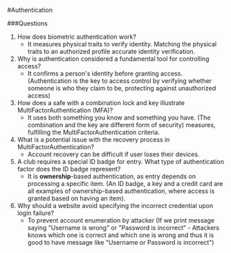 #Authentication

###Questions
1. How does biometric authentication work?
    * It measures physical traits to verify identity. Matching the physical traits to an authorized profile accurate identity verification.
2. Why is authentication considered a fundamental tool for controlling access?
    * It confirms a person's identity before granting access. (Authentication is the key to access control by verifying
      whether someone is who they claim to be, protecting against unauthorized access)
3. How does a safe with a combination lock and key illustrate MultiFactorAuthentication (MFA)?
    * It uses both something you know and something you have. (The combination and the key are different form of security)
      measures, fulfilling the MultiFactorAuthentication criteria.
4. What is a potential issue with the recovery process in MultiFactorAuthentication?
    * Account recovery can be difficult if user loses their devices.
5. A club requires a special ID badge for entry. What type of authentication factor does the ID badge represent?
    * It is **ownership**-based authentication, as entry depends on processing a specific item. (An ID badge, a key
      and a credit card are all examples of ownership-based authentication, where access is granted based on having an item).
6. Why should a website avoid specifying the incorrect credential upon login failure?
    * To prevent account enumeration by attacker (If we print message saying "Username is wrong" or
      "Password is incorrect" - Attackers knows which one is correct and which one is wrong and thus it is good to have message
      like "Username or Password is incorrect")